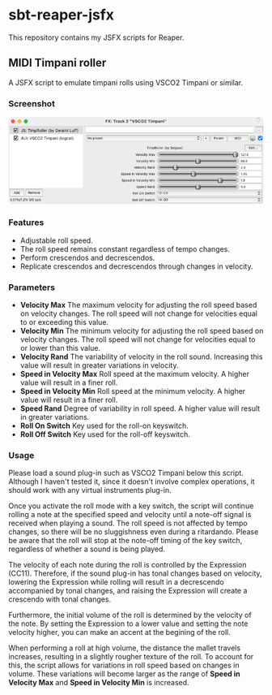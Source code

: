 # sbt-reaper-jsfx
This repository contains my JSFX scripts for Reaper.

## MIDI Timpani roller

A JSFX script to emulate timpani rolls using VSCO2 Timpani or similar.

### Screenshot
![Screenshot](screenshots/timpani_roller.png)

### Features
+ Adjustable roll speed.
+ The roll speed remains constant regardless of tempo changes.
+ Perform crescendos and decrescendos.
+ Replicate crescendos and decrescendos through changes in velocity.

### Parameters
+ **Velocity Max**  The maximum velocity for adjusting the roll speed based on velocity changes. The roll speed will not change for velocities equal to or exceeding this value.
+ **Velocity Min**  The minimum velocity for adjusting the roll speed based on velocity changes. The roll speed will not change for velocities equal to or lower than this value.
+ **Velocity Rand**  The variability of velocity in the roll sound. Increasing this value will result in greater variations in velocity.
+ **Speed in Velocity Max**  Roll speed at the maximum velocity. A higher value will result in a finer roll.
+ **Speed in Velocity Min**  Roll speed at the minimum velocity. A higher value will result in a finer roll.
+ **Speed Rand**  Degree of variability in roll speed. A higher value will result in greater variations.
+ **Roll On Switch**  Key used for the roll-on keyswitch.
+ **Roll Off Switch**  Key used for the roll-off keyswitch.

### Usage

Please load a sound plug-in such as VSCO2 Timpani below this script. Although I haven't tested it, since it doesn't involve complex operations, it should work with any virtual instruments plug-in.

Once you activate the roll mode with a key switch, the script will continue rolling a note at the specified speed and velocity until a note-off signal is received when playing a sound. The roll speed is not affected by tempo changes, so there will be no sluggishness even during a ritardando. Please be aware that the roll will stop at the note-off timing of the key switch, regardless of whether a sound is being played.

The velocity of each note during the roll is controlled by the Expression (CC11). Therefore, if the sound plug-in has tonal changes based on velocity, lowering the Expression while rolling will result in a decrescendo accompanied by tonal changes, and raising the Expression will create a crescendo with tonal changes.

Furthermore, the initial volume of the roll is determined by the velocity of the note. By setting the Expression to a lower value and setting the note velocity higher, you can make an accent at the begining of the roll.

When performing a roll at high volume, the distance the mallet travels increases, resulting in a slightly rougher texture of the roll. To account for this, the script allows for variations in roll speed based on changes in volume. These variations will become larger as the range of **Speed in Velocity Max** and **Speed in Velocity Min** is increased.
